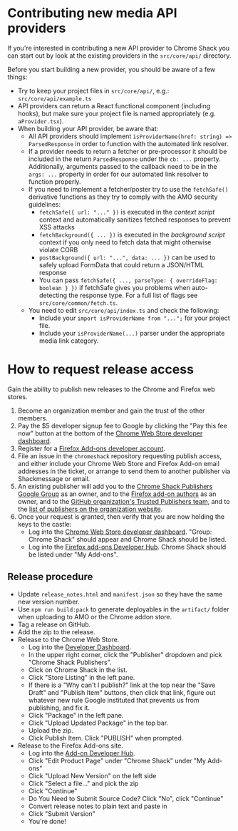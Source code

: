 # Contributing new media API providers

If you're interested in contributing a new API provider to Chrome Shack you can start out by look at the existing providers in the `src/core/api/` directory.

Before you start building a new provider, you should be aware of a few things:
* Try to keep your project files in `src/core/api/`, e.g.: `src/core/api/example.ts`
* API providers can return a React functional component (including hooks), but make sure your project file is named appropriately (e.g. `aProvider.tsx`).
* When building your API provider, be aware that:
  - All API providers should implement `isProviderName(href: string) => ParsedResponse` in order to function with the automated link resolver.
  - If a provider needs to return a fetcher or pre-processor it should be included in the return `ParsedResponse` under the `cb: ...` property. Additionally, arguments passed to the callback need to be in the `args: ...` property in order for our automated link resolver to function properly.
  - If you need to implement a fetcher/poster try to use the `fetchSafe()` derivative functions as they try to comply with the AMO security guidelines:
    - `fetchSafe({ url: "..." })` is executed in the _context script_ context and automatically sanitizes fetched responses to prevent XSS attacks
    - `fetchBackground({ ... })` is executed in the _background script_ context if you only need to fetch data that might otherwise violate CORB
    - `postBackground({ url: "...", data: ... })` can be used to safely upload FormData that could return a JSON/HTML response
    - You can pass `fetchSafe({ ..., parseType: { overrideFlag: boolean } })` if fetchSafe gives you problems when auto-detecting the response type. For a full list of flags see `src/core/common/fetch.ts`.
  - You need to edit `src/core/api/index.ts` and check the following:
    - Include your `import isProviderName from "...";` for your project file.
    - Include your `isProviderName(...)` parser under the appropriate media link category.

# How to request release access

Gain the ability to publish new releases to the Chrome and Firefox web stores.

1. Become an organization member and gain the trust of the other members.
1. Pay the \$5 developer signup fee to Google by clicking the "Pay this fee now" button at the bottom of the [Chrome Web Store developer dashboard](https://chrome.google.com/webstore/developer/dashboard).
1. Register for a [Firefox Add-ons developer account](https://addons.mozilla.org/en-US/developers/).
1. File an issue in the `chromeshack` repository requesting publish access, and either include your Chrome Web Store and Firefox Add-on email addresses in the ticket, or arrange to send them to another publisher via Shackmessage or email.
1. An existing publisher will add you to the [Chrome Shack Publishers Google Group](https://groups.google.com/forum/#!forum/chrome-shack-publishers) as an owner, and to the [Firefox add-on authors](https://addons.mozilla.org/en-US/developers/addon/chromeshack/ownership) as an owner, and to the [GitHub organization's Trusted Publishers team](https://github.com/orgs/latestchatty/teams/trusted-publishers), and to the [list of publishers on the organization website](https://github.com/latestchatty/latestchatty.github.io/blob/master/index.md).
1. Once your request is granted, then verify that you are now holding the keys to the castle:
   - Log into the [Chrome Web Store developer dashboard](https://chrome.google.com/webstore/developer/dashboard). "Group: Chrome Shack" should appear and Chrome Shack should be listed.
   - Log into the [Firefox add-ons Developer Hub](https://addons.mozilla.org/en-US/developers/). Chrome Shack should be listed under "My Add-ons".

## Release procedure

- Update `release_notes.html` and `manifest.json` so they have the same new version number.
- Use `npm run build:pack` to generate deployables in the `artifact/` folder when uploading to AMO or the Chrome addon store.
- Tag a release on GitHub.
- Add the zip to the release.
- Release to the Chrome Web Store.
  - Log into the [Developer Dashboard](https://chrome.google.com/u/2/webstore/devconsole/).
  - In the upper right corner, click the "Publisher" dropdown and pick "Chrome Shack Publishers".
  - Click on Chrome Shack in the list.
  - Click "Store Listing" in the left pane.
  - If there is a "Why can't I publish?" link at the top near the "Save Draft" and "Publish Item" buttons, then click that link, figure out whatever new rule Google instituted that prevents us from publishing, and fix it.
  - Click "Package" in the left pane.
  - Click "Upload Updated Package" in the top bar.
  - Upload the zip.
  - Click Publish Item. Click "PUBLISH" when prompted.
- Release to the Firefox Add-ons site.
  - Log into the [Add-on Developer Hub](https://addons.mozilla.org/en-US/developers/).
  - Click "Edit Product Page" under "Chrome Shack" under "My Add-ons"
  - Click "Upload New Version" on the left side
  - Click "Select a file..." and pick the zip
  - Click "Continue"
  - Do You Need to Submit Source Code? Click "No", click "Continue"
  - Convert release notes to plain text and paste in
  - Click "Submit Version"
  - You're done!
